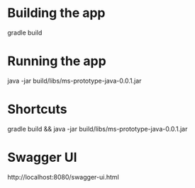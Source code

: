 # Building the app
gradle build

# Running the app
java -jar build/libs/ms-prototype-java-0.0.1.jar

# Shortcuts
gradle build && java -jar build/libs/ms-prototype-java-0.0.1.jar

# Swagger UI
http://localhost:8080/swagger-ui.html